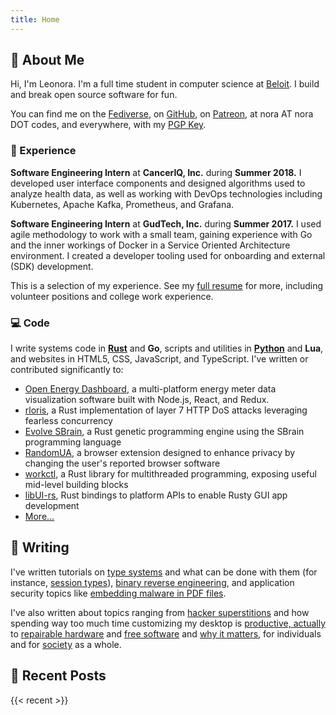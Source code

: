 ```yaml
---
title: Home
---
```


## 👤 About Me
Hi, I'm Leonora. I'm a full time student in computer science at [Beloit](https://beloit.edu).
I build and break open source software for fun.

You can find me on the <a href="https://cybre.space/@tindall" rel="me">Fediverse</a>, on <a href="https://github.com/NoraCodes" rel="me">GitHub</a>, on <a href="https://patreon.com/noracodes" rel="me">Patreon</a>, at nora AT nora DOT codes, and everywhere, with my <a href="/leonoratindall.asc" rel="pgpkey authn">PGP Key</a>.

### 💼 Experience

**Software Engineering Intern** at **CancerIQ, Inc.** during **Summer 2018.**
I developed user interface components and designed algorithms used to analyze health data,
as well as working with DevOps technologies including Kubernetes, Apache Kafka, Prometheus,
and Grafana.

**Software Engineering Intern** at **GudTech, Inc.** during **Summer 2017.**
I used agile methodology to work with a small team, gaining experience with Go and the 
inner workings of Docker in a Service Oriented Architecture environment. I created a
developer tooling used for onboarding and external (SDK) development.

This is a selection of my experience. See my [full resume](/resume.pdf) for more,
including volunteer positions and college work experience.

### 💻 Code

I write systems code in [**Rust**](/categories/rust) and **Go**,
scripts and utilities in [**Python**](/categories/python) and **Lua**, and
websites in HTML5, CSS, JavaScript, and TypeScript. I've written or contributed significantly to:

- [Open Energy Dashboard](https://github.com/OpenEnergyDashboard/OED), a multi-platform energy meter data visualization software built with Node.js, React, and Redux.
- [rloris](https://github.com/NoraCodes/rloris), a Rust implementation of layer 7 HTTP DoS attacks leveraging fearless concurrency
- [Evolve SBrain](https://github.com/NoraCodes/evolve-sbrain), a Rust genetic programming engine using the SBrain programming language
- [RandomUA](https://github.com/NoraCodes/RandomUA), a browser extension designed to enhance privacy by changing the user's reported browser software
- [workctl](https://github.com/NoraCodes/workctl), a Rust library for multithreaded programming, exposing useful mid-level building blocks
- [libUI-rs](https://github.com/rust-native-ui/libui-rs), Rust bindings to platform APIs to enable Rusty GUI app development
- [More...](/projects)

## 📜 Writing
I've written tutorials on [type systems](/tutorial/a-gentle-introduction-to-practical-types/) and what can be done with them (for instance, [session types](/tutorial/session-types/)), [binary reverse engineering](/tutorial/an-intro-to-x86_64-reverse-engineering/), and application security topics like [embedding malware in PDF files](/post/pdf-embedding-attacks/).

I've also written about topics ranging from [hacker superstitions](/post/hacker-superstitions/) and how spending way too much time customizing my desktop is [productive, actually](/post/modding-vim-i3-and-efficiency/) to [repairable hardware](/post/i-repaired-my-headphones/) and [free software](/post/open-source-for-normal-people/) and [why it matters](/post/a-story-about-my-personal-trainer/), for individuals and for [society](/post/deletefacebook-and-fosta/) as a whole.

## 📓 Recent Posts
{{< recent >}}

